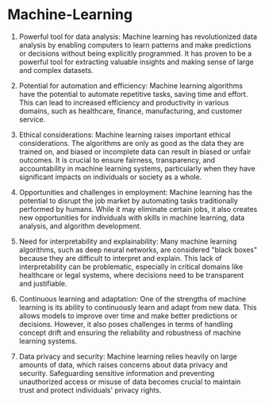 # Machine-Learning
1. Powerful tool for data analysis: Machine learning has revolutionized data analysis by enabling computers to learn patterns and make predictions or decisions without being explicitly programmed. It has proven to be a powerful tool for extracting valuable insights and making sense of large and complex datasets.

2. Potential for automation and efficiency: Machine learning algorithms have the potential to automate repetitive tasks, saving time and effort. This can lead to increased efficiency and productivity in various domains, such as healthcare, finance, manufacturing, and customer service.

3. Ethical considerations: Machine learning raises important ethical considerations. The algorithms are only as good as the data they are trained on, and biased or incomplete data can result in biased or unfair outcomes. It is crucial to ensure fairness, transparency, and accountability in machine learning systems, particularly when they have significant impacts on individuals or society as a whole.

4. Opportunities and challenges in employment: Machine learning has the potential to disrupt the job market by automating tasks traditionally performed by humans. While it may eliminate certain jobs, it also creates new opportunities for individuals with skills in machine learning, data analysis, and algorithm development.

5. Need for interpretability and explainability: Many machine learning algorithms, such as deep neural networks, are considered "black boxes" because they are difficult to interpret and explain. This lack of interpretability can be problematic, especially in critical domains like healthcare or legal systems, where decisions need to be transparent and justifiable.

6. Continuous learning and adaptation: One of the strengths of machine learning is its ability to continuously learn and adapt from new data. This allows models to improve over time and make better predictions or decisions. However, it also poses challenges in terms of handling concept drift and ensuring the reliability and robustness of machine learning systems.

7. Data privacy and security: Machine learning relies heavily on large amounts of data, which raises concerns about data privacy and security. Safeguarding sensitive information and preventing unauthorized access or misuse of data becomes crucial to maintain trust and protect individuals' privacy rights.
